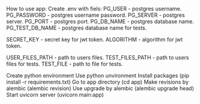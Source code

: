 How to use app:
Create .env with fiels:
  PG_USER - postgres username.
  PG_PASSWORD - postgres username password.
  PG_SERVER - postgres server.
  PG_PORT - postgres port.
  PG_DB_NAME - postgres database name.
  PG_TEST_DB_NAME - postgres database name for tests.
  
  SECRET_KEY - secret key for jwt token.
  ALGORITHM - algorithm for jwt token.
  
  USER_FILES_PATH - path to users files.
  TEST_FILES_PATH - path to users files for tests.
  TEST_FILE - path to file for tests.

Create python environment
Use python unvironment
Install packages (pip install -r requirements.txt)
Go to app directory (cd app)
Make revisions by alembic (alembic revision)
Use upgrade by alembic (alembic upgrade head)
Start uvicorn server (uvicorn main:app)

